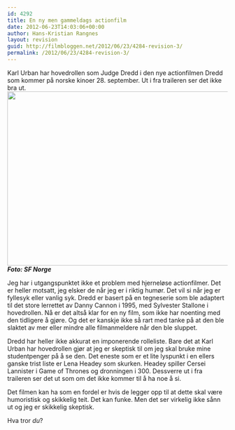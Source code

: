 ```yaml
---
id: 4292
title: En ny men gammeldags actionfilm
date: 2012-06-23T14:03:06+00:00
author: Hans-Kristian Rangnes
layout: revision
guid: http://filmbloggen.net/2012/06/23/4284-revision-3/
permalink: /2012/06/23/4284-revision-3/
---
```

Karl Urban har hovedrollen som Judge Dredd i den nye actionfilmen Dredd som kommer på norske kinoer 28. september. Ut i fra traileren ser det ikke bra ut.  
<a href="http://filmbloggen.net/2012/06/23/en-ny-men-gammeldags-actionfilm/dredd/" rel="attachment wp-att-4289"><img class="alignnone size-large wp-image-4289" src="http://filmbloggen.net/wp-content/uploads//2012/06/dredd-620x397.jpg" alt="" width="620" height="397" /><br /> </a>**_Foto: SF Norge_**

Jeg har i utgangspunktet ikke et problem med hjerneløse actionfilmer. Det er heller motsatt, jeg elsker de når jeg er i riktig humør. Det vil si når jeg er fyllesyk eller vanlig syk. Dredd er basert på en tegneserie som ble adaptert til det store lerrettet av Danny Cannon i 1995, med Sylvester Stallone i hovedrollen. Nå er det altså klar for en ny film, som ikke har noenting med den tidligere å gjøre. Og det er kanskje ikke så rart med tanke på at den ble slaktet av mer eller mindre alle filmanmeldere når den ble sluppet.

Dredd har heller ikke akkurat en imponerende rolleliste. Bare det at Karl Urban har hovedrollen gjør at jeg er skeptisk til om jeg skal bruke mine studentpenger på å se den. Det eneste som er et lite lyspunkt i en ellers ganske trist liste er Lena Headey som skurken. Headey spiller Cersei Lannister i Game of Thrones og dronningen i 300. Dessverre ut i fra traileren ser det ut som om det ikke kommer til å ha noe å si.

Det filmen kan ha som en fordel er hvis de legger opp til at dette skal være humoristisk og skikkelig teit. Det kan funke. Men det ser virkelig ikke sånn ut og jeg er skikkelig skeptisk.

Hva tror _du_?

<div class="video-shortcode">
</div>